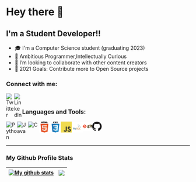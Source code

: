 # Hey there 👋

## I'm a Student Developer!!

- 🎓 I'm a Computer Science student (graduating 2023)
- 🌱 Ambitious Programmer,Intellectually Curious
- 👯 I’m looking to collaborate with other content creators
- 🥅 2021 Goals: Contribute more to Open Source projects


### Connect with me:

[<img align="left" alt="Twitter" width="22px" src="https://cdn.jsdelivr.net/npm/simple-icons@v3/icons/twitter.svg" />][twitter]
[<img align="left" alt="LinkedIn" width="22px" src="https://cdn.jsdelivr.net/npm/simple-icons@v3/icons/linkedin.svg" />][linkedin]


<br />

### Languages and Tools:

<img align="left" alt="Python" width="30px" src="https://user-images.githubusercontent.com/64091576/113855672-f2059f80-97bd-11eb-831d-277a6580da13.png" />
<img align="left" alt="Java" width="30px" src="https://user-images.githubusercontent.com/64091576/113856621-23329f80-97bf-11eb-9950-562b0020309c.png" />
<img align="left" alt="C" width="30px" src="https://user-images.githubusercontent.com/64091576/113856633-27f75380-97bf-11eb-945a-52befb50e340.jpg" />
<img align="left" alt="HTML5" width="30px" src="https://raw.githubusercontent.com/github/explore/80688e429a7d4ef2fca1e82350fe8e3517d3494d/topics/html/html.png" />
<img align="left" alt="CSS3" width="30px" src="https://raw.githubusercontent.com/github/explore/80688e429a7d4ef2fca1e82350fe8e3517d3494d/topics/css/css.png" />
<img align="left" alt="JavaScript" width="30px" src="https://raw.githubusercontent.com/github/explore/80688e429a7d4ef2fca1e82350fe8e3517d3494d/topics/javascript/javascript.png" />
<img align="left" alt="MySQL" width="30px" src="https://raw.githubusercontent.com/github/explore/80688e429a7d4ef2fca1e82350fe8e3517d3494d/topics/mysql/mysql.png" />
<img align="left" alt="Git" width="26px" src="https://raw.githubusercontent.com/github/explore/80688e429a7d4ef2fca1e82350fe8e3517d3494d/topics/git/git.png" />
<img align="left" alt="GitHub" width="26px" src="https://raw.githubusercontent.com/github/explore/78df643247d429f6cc873026c0622819ad797942/topics/github/github.png" />

<br />
<br />
<br />

---
### My Github Profile Stats
| <a href="https://github.com/poojamothi/github-readme-stats"><img align="center" src="https://github-readme-stats.vercel.app/api?username=poojamothi&show_icons=true&include_all_commits=true&theme=buefy&hide_border=true" alt="My github stats" /></a> | <a href="https://github.com/poojamothi/github-readme-stats"><img align="center" src="https://github-readme-stats.vercel.app/api/top-langs/?username=poojamothi&layout=compact&theme=buefy&hide_border=true" /></a> |
| ------------- | ------------- |



[twitter]: https://twitter.com/MothiPooja?s=08
[linkedin]: https://www.linkedin.com/in/pooja-mothi-2650721ab/

